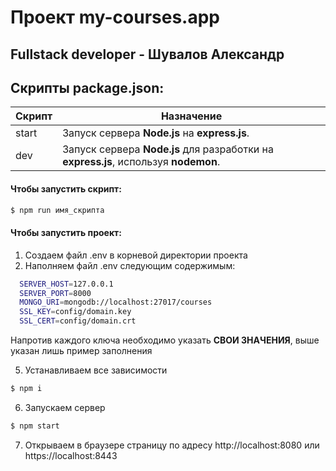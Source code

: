 # Проект my-courses.app
## Fullstack developer - Шувалов Александр

## Скрипты package.json:

| Скрипт | Назначение |
| ------ | ------ |
| start  | Запуск сервера **Node.js** на **express.js**. |
| dev  | Запуск сервера **Node.js** для разработки на **express.js**, используя **nodemon**. |

#### Чтобы запустить скрипт:
```sh
$ npm run имя_скрипта
```

#### Чтобы запустить проект:
1) Создаем файл .env в корневой директории проекта
4) Наполняем файл .env следующим содержимым: 
  ```sh
    SERVER_HOST=127.0.0.1
    SERVER_PORT=8000
    MONGO_URI=mongodb://localhost:27017/courses
    SSL_KEY=config/domain.key
    SSL_CERT=config/domain.crt
  ```
  Напротив каждого ключа необходимо указать **СВОИ ЗНАЧЕНИЯ**, выше указан лишь пример заполнения

5) Устанавливаем все зависимости
```sh
$ npm i
```

6) Запускаем сервер
```sh
$ npm start
```

7) Открываем в браузере страницу по адресу http://localhost:8080 или https://localhost:8443
